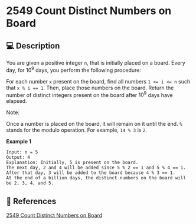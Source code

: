 # 2549 Count Distinct Numbers on Board

## 💻 Description

You are given a positive integer `n`, that is initially placed on a board. Every day, for $10^9$ days, you perform the following procedure:

For each number `x` present on the board, find all numbers `1 <= i <= n` such that `x % i == 1`.
Then, place those numbers on the board.
Return the number of distinct integers present on the board after $10^9$ days have elapsed.

Note:

Once a number is placed on the board, it will remain on it until the end.
`%` stands for the modulo operation. For example, `14 % 3` is `2`.

**Example 1**

```
Input: n = 5
Output: 4
Explanation: Initially, 5 is present on the board.
The next day, 2 and 4 will be added since 5 % 2 == 1 and 5 % 4 == 1.
After that day, 3 will be added to the board because 4 % 3 == 1.
At the end of a billion days, the distinct numbers on the board will be 2, 3, 4, and 5.
```

## 🔗 References

[2549 Count Distinct Numbers on Board](https://leetcode.com/problems/count-distinct-numbers-on-board/description/)

<!-- [2549 Count Distinct Numbers on Board explained by ]() -->
